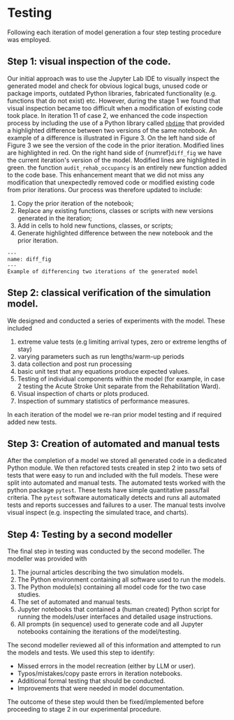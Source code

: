 # Testing

Following each iteration of model generation a four step testing procedure was employed.  

## Step 1: visual inspection of the code.

Our initial approach was to use the Jupyter Lab IDE to visually inspect the generated model and check for obvious logical bugs, unused code or package imports, outdated Python libraries, fabricated functionality (e.g. functions that do not exist) etc.  However, during the stage 1 we found that visual inspection became too difficult when a modification of existing code took place. In iteration 11 of case 2, we enhanced the code inspection process by including the use of a Python library called [`nbdime`](https://nbdime.readthedocs.io/en/latest/) that provided a highlighted difference between two versions of the same notebook. An example of a difference is illustrated in Figure 3. On the left hand side of Figure 3 we see the version of the code in the prior iteration. Modified lines are highlighted in red.  On the right hand side of {numref}`diff_fig` we have the current iteration's version of the model. Modified lines are highlighted in green. the function `audit_rehab_occupancy` is an entirely new function added to the code base.  This enhancement meant that we did not miss any modification that unexpectedly removed code or modified existing code from prior iterations. Our process was therefore updated to include:

1. Copy the prior iteration of the notebook;
2. Replace any existing functions, classes or scripts with new versions generated in the iteration;
3. Add in cells to hold new functions, classes, or scripts;
4. Generate highlighted difference between the new notebook and the prior iteration.

```{figure} ../../images/diff_example.png
---
name: diff_fig
---
Example of differencing two iterations of the generated model
```

## Step 2: classical verification of the simulation model. 

We designed and conducted a series of experiments with the model.  These included

1. extreme value tests (e.g limiting arrival types, zero or extreme lengths of stay)
2. varying parameters such as run lengths/warm-up periods
3. data collection and post run processing
4. basic unit test that any equations produce expected values.
5. Testing of individual components within the model (for example, in case 2 testing the Acute Stroke Unit separate from the Rehabilitation Ward).
6. Visual inspection of charts or plots produced.
7. Inspection of summary statistics of performance measures.

In each iteration of the model we re-ran prior model testing and if required added new tests.


## Step 3: Creation of automated and manual tests

After the completion of a model we stored all generated code in a dedicated Python module. We then refactored tests created in step 2 into two sets of tests that were easy to run and included with the full models.  These were split into automated and manual tests.  The automated tests worked with the python package `pytest`. These tests have simple quantitative pass/fail criteria. The `pytest` software automatically detects and runs all automated tests and reports successes and failures to a user.  The manual tests involve visual inspect (e.g. inspecting the simulated trace, and charts).  

## Step 4: Testing by a second modeller

The final step in testing was conducted by the second modeller. The modeller was provided with

1. The journal articles describing the two simulation models.
2. The Python environment containing all software used to run the models.
3. The Python module(s) containing all model code for the two case studies.
4. The set of automated and manual tests.
5. Jupyter notebooks that contained a (human created) Python script for running the models/user interfaces and detailed usage instructions.
6. All prompts (in sequence) used to generate code and all Jupyter notebooks containing the iterations of the model/testing.
   
The second modeller reviewed all of this information and attempted to run the models and tests. We used this step to identify:

* Missed errors in the model recreation (either by LLM or user).
* Typos/mistakes/copy paste errors in iteration notebooks.
* Additional formal testing that should be conducted.
* Improvements that were needed in model documentation.

The outcome of these step would then be fixed/implemented before proceeding to stage 2 in our experimental procedure.


